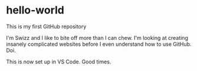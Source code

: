 # hello-world
This is my first GitHub repository

I'm Swizz and I like to bite off more than I can chew. I'm looking at creating insanely complicated websites before I even understand how to use GitHub. Doi.

This is now set up in VS Code. Good times.